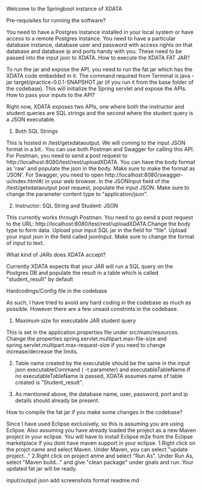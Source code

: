 Welcome to the Springboot instance of XDATA



Pre-requisites for running the software?

You need to have a Postgres instance installed in your local system or have access to a remote Postgres instance. You need to have a particular database instance, database user and password with access rights on that database and database ip and ports handy with you. These need to be passed into the input json to XDATA.
How to execute the XDATA FAT JAR?

To run the jar and expose the API, you need to run the fat jar which has the XDATA code embedded in it. The command required from Terminal is java -jar target/practice-0.0.1-SNAPSHOT.jar (if you run it from the base folder of the codebase). This will initialize the Spring servlet and expose the APIs.
How to pass your inputs to the API?

Right now, XDATA exposes two APIs, one where both the instructor and student queries are SQL strings and the second where the student query is a JSON executable.

1. Both SQL Strings

This is hosted in /test/getxdataoutput. We will coming to the input JSON format in a bit..
You can use both Postman and Swagger for calling this API.
For Postman, you need to send a post request to http://localhost:8080/test/rest/uploadXDATA. You can have the body format as 'raw' and populate the json in the body. Make sure to make the format as 'JSON'.
For Swagger, you need to open http://localhost:8080/swagger-ui/index.html#/ in your web browser. In the JSONInput field of the /test/getxdataoutput post request, populate the input JSON. Make sure to change the parameter content type to "application/json".

2. Instructor: SQL String and Student: JSON

This currently works through Postman. You need to go send a post request to the URL: http://localhost:8080/test/rest/uploadXDATA.Change the body type to form data. Upload your input SQL jar in the field for "file". Upload your input json in the field called jsonInput. Make sure to change the format of input to text.

What kind of JARs does XDATA accept?

Currently XDATA expects that your JAR will run a SQL query on the Postgres DB and populate the result in a table which is called "student_result" by default

Hardcodings/Config file in the codebase

As such, I have tried to avoid any hard coding in the codebase as much as possible. However there are a few unsaid constrints in the codebase.

1. Maximum size for executable JAR student query

This is set in the application.properties file under src/main/resources. Change the properties spring.servlet.multipart.max-file-size and spring.servlet.multipart.max-request-size if you need to change increase/decrease the limits.

2. Table name created by the executable should be the same in the input json executableCommand ( -t parameter) and executableTableName.If no executableTableName is passed, XDATA assumes name of table created is "Student_result".

4. As mentioned above, the database name, user, password, port and ip details should already be present.

How to compile the fat jar if you make some changes in the codebase?

Since I have used Eclipse exclusively, so this is assuming you are using Eclipse. Also assuming you have already loaded the project as a new Maven project in your eclipse. You will have to install Eclipse m2e from the Eclipse marketplace if you dont have maven support in your eclipse.
1.Right click on the projct name and select Maven. Under Maven, you can select "update project..."
2.Right click on project anme and select "Run As". Under Run As, select "Maven build..." and give "clean package" under goals and run. Your updated fat jar will be ready.



input/output json
add screenshots
format readme.md

